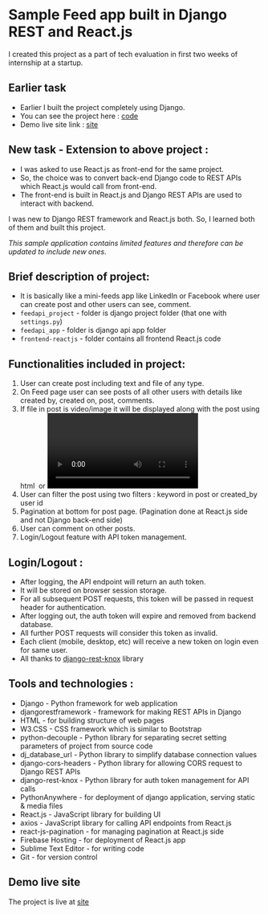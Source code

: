 # Sample Feed app built in Django REST and React.js


I created this project as a part of tech evaluation in first two weeks of internship at a startup.

## Earlier task

- Earlier I built the project completely using Django. 
- You can see the project here : [code](http://bit.ly/feed_code)
- Demo live site link : [site](http://bit.ly/feed_live)

## New task - Extension to above project :

- I was asked to use React.js as front-end for the same project.
- So, the choice was to convert back-end Django code to REST APIs which React.js would call from front-end.
- The front-end is built in React.js and Django REST APIs are used to interact with backend.

I was new to Django REST framework and React.js both.
So, I learned both of them and built this project.


*This sample application contains limited features and therefore can be updated to include new ones.*


## Brief description of project:

- It is basically like a mini-feeds app like LinkedIn or Facebook where user can create post and other users can see, comment. 
- `feedapi_project` - folder is django project folder (that one with `settings.py`)
- `feedapi_app` - folder is django api app folder 
- `frontend-reactjs` - folder contains all frontend React.js code

## Functionalities included in project:

1. User can create post including text and file of any type.
2. On Feed page user can see posts of all other users with details like created by, created on, post, comments.
3. If file in post is video/image it will be displayed along with the post using html <img> or <video> tag. For other types, just the url link will be displayed for downloading it.
4. User can filter the post using two filters : keyword in post or created_by user id
5. Pagination at bottom  for post page. (Pagination done at React.js side and not Django back-end side)
6. User can comment on other posts.
7. Login/Logout feature with API token management.

## Login/Logout : 

- After logging, the API endpoint will return an auth token. 
- It will be stored on browser session storage. 
- For all subsequent POST requests, this token will be passed in request header for authentication. 
- After logging out, the auth token will expire and removed from backend database.
- All further POST requests will consider this token as invalid.
- Each client (mobile, desktop, etc) will receive a new token on login even for same user.
- All thanks to [django-rest-knox](https://github.com/James1345/django-rest-knox) library


## Tools and technologies :

- Django - Python framework for web application
- djangorestframework - framework for making REST APIs in Django
- HTML - for building structure of web pages
- W3.CSS - CSS framework which is similar to Bootstrap
- python-decouple - Python library for separating secret setting parameters of project from source code
- dj_database_url - Python library to simplify database connection values
- django-cors-headers - Python library for allowing CORS request to Django REST APIs
- django-rest-knox - Python library for auth token management for API calls
- PythonAnywhere - for deployment of django application, serving static & media files
- React.js - JavaScript library for building UI
- axios - JavaScript library for calling API endpoints from React.js
- react-js-pagination - for managing pagination at React.js side
- Firebase Hosting - for deployment of React.js app
- Sublime Text Editor - for writing code
- Git - for version control


## Demo live site

The project is live at [site](https://bit.ly/feed_django_reactjs_live)



